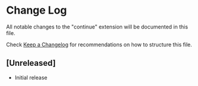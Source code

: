 # Change Log

All notable changes to the "continue" extension will be documented in this file.

Check [Keep a Changelog](http://keepachangelog.com/) for recommendations on how to structure this file.

## [Unreleased]

- Initial release
